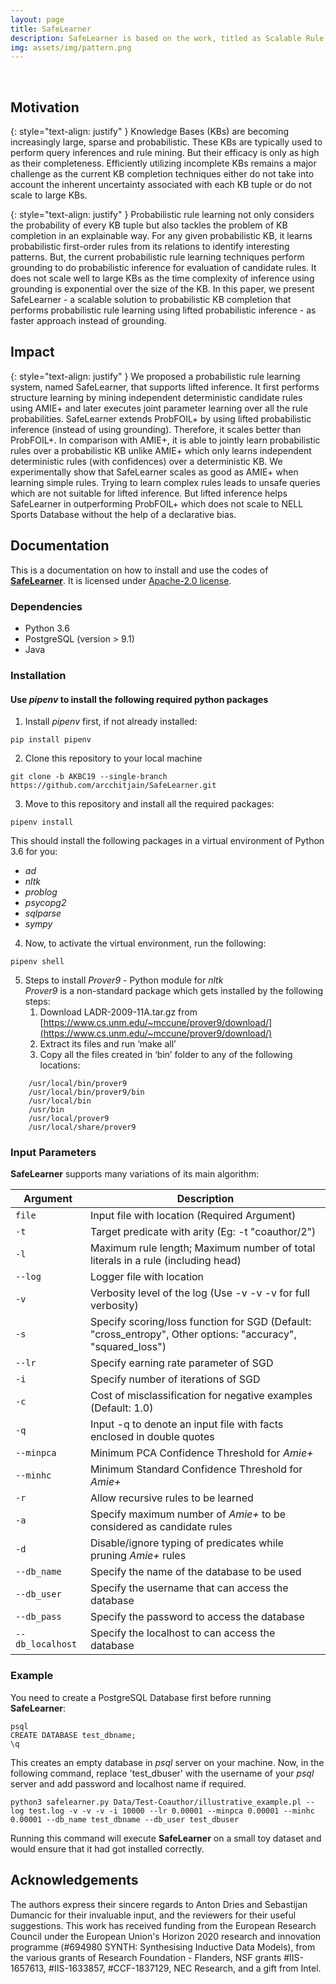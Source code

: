 ```yaml
---
layout: page
title: SafeLearner
description: SafeLearner is based on the work, titled as Scalable Rule Learning in Probabilistic Knowledge Bases, by Arcchit Jain, Tal Fredman, Ondrej Kuzelka, Guy Van den Broeck, and Luc De Raedt. The work was accepted and published in the 1st Conference on Automated Knowledge Base Construction (AKBC) 2019 and held at the University of Massachusetts from 20 - 22 May 2019. It's code can be found at <a href="https://github.com/arcchitjain/SafeLearner/tree/AKBC19">https://github.com/arcchitjain/SafeLearner</a>.
img: assets/img/pattern.png
---
```


<div class="img_row">
    <img class="col one left" src="{{site.url}}/assets/img/akbc_logo_crop.png" alt="" title="AKBC Logo"/>
    <img class="col two left" src="{{site.url}}/assets/img/Podium_Pic_UMass.jpeg" alt="" title="Presenting SafeLearner at AKBC19"/>
</div>

## Motivation

{: style="text-align: justify" }
Knowledge Bases (KBs) are becoming increasingly large, sparse and probabilistic. These KBs are typically used to perform query inferences and rule mining. But their efficacy is only as high as their completeness. Efficiently utilizing incomplete KBs remains a major challenge as the current KB completion techniques either do not take into account the inherent uncertainty associated with each KB tuple or do not scale to large KBs.

{: style="text-align: justify" }
Probabilistic rule learning not only considers the probability of every KB tuple but also tackles the problem of KB completion in an explainable way. For any given probabilistic KB, it learns probabilistic first-order rules from its relations to identify interesting patterns. But, the current probabilistic rule learning techniques perform grounding to do probabilistic inference for evaluation of candidate rules. It does not scale well to large KBs as the time complexity of inference using grounding is exponential over the size of the KB. In this paper, we present SafeLearner - a scalable solution to probabilistic KB completion that performs probabilistic rule learning using lifted probabilistic inference - as faster approach instead of grounding.


## Impact

{: style="text-align: justify" }
We proposed a probabilistic rule learning system, named SafeLearner, that supports lifted inference. It first performs structure learning by mining independent deterministic candidate rules using AMIE+ and later executes joint parameter learning over all the rule probabilities. SafeLearner extends ProbFOIL+ by using lifted probabilistic inference (instead of using grounding). Therefore, it scales better than ProbFOIL+. In comparison with AMIE+, it is able to jointly learn probabilistic rules over a probabilistic KB unlike AMIE+ which only learns independent deterministic rules (with confidences) over a deterministic KB. We experimentally show that SafeLearner scales as good as AMIE+ when learning simple rules. Trying to learn complex rules leads to unsafe queries which are not suitable for lifted inference. But lifted inference helps SafeLearner in outperforming ProbFOIL+ which does not scale to NELL Sports Database without the help of a declarative bias.


## Documentation

This is a documentation on how to install and use the codes of **[SafeLearner](https://github.com/arcchitjain/SafeLearner/tree/AKBC19)**.
It is licensed under [Apache-2.0 license](https://github.com/arcchitjain/SafeLearner/blob/master/LICENSE).


### Dependencies
* Python 3.6
* PostgreSQL (version > 9.1)
* Java


### Installation
#### Use *pipenv*  to install the following required python packages
1. Install *pipenv* first, if not already installed:
```
pip install pipenv
```
2. Clone this repository to your local machine
```
git clone -b AKBC19 --single-branch https://github.com/arcchitjain/SafeLearner.git
```
3. Move to this repository and install all the required packages:
```
pipenv install
```
This should install the following packages in a virtual environment of Python 3.6 for you:
* *ad*
* *nltk*
* *problog*
* *psycopg2*
* *sqlparse*
* *sympy*

4. Now, to activate the virtual environment, run the following:
```
pipenv shell
```
5. Steps to install *Prover9* - Python module for *nltk* <br>
*Prover9* is a non-standard package which gets installed by the following steps:
	1. Download  LADR-2009-11A.tar.gz from [https://www.cs.unm.edu/~mccune/prover9/download/](https://www.cs.unm.edu/~mccune/prover9/download/)
	2. Extract its files and run ‘make all’
	3. Copy all the files created in ‘bin’ folder to any of the following locations:
``` 
    /usr/local/bin/prover9 
    /usr/local/bin/prover9/bin
    /usr/local/bin
    /usr/bin
    /usr/local/prover9
    /usr/local/share/prover9
```

### Input Parameters

**SafeLearner** supports many variations of its main algorithm:

Argument | Description
-------|------
`file` | Input file with location (Required Argument)
`-t` | Target predicate with arity (Eg: -t "coauthor/2")
`-l` | Maximum rule length; Maximum number of total literals in a rule (including head)
`--log` | Logger file with location 
`-v` | Verbosity level of the log (Use -v -v -v for full verbosity)
`-s` | Specify scoring/loss function for SGD (Default: "cross_entropy", Other options: "accuracy", "squared_loss")
`--lr` | Specify earning rate parameter of SGD
`-i` | Specify number of iterations of SGD
`-c` | Cost of misclassification for negative examples (Default: 1.0)
`-q` | Input -q to denote an input file with facts enclosed in double quotes
`--minpca` | Minimum PCA Confidence Threshold for *Amie+*
`--minhc` | Minimum Standard Confidence Threshold for *Amie+*
`-r` | Allow recursive rules to be learned
`-a` | Specify maximum number of *Amie+* to be considered as candidate rules
`-d` | Disable/ignore typing of predicates while pruning *Amie+* rules
`--db_name` | Specify the name of the database to be used	
`--db_user` | Specify the username that can access the database
`--db_pass` | Specify the password to access the database
`--db_localhost` | Specify the localhost to can access the database


### Example

You need to create a PostgreSQL Database first before running **SafeLearner**:
```
psql
CREATE DATABASE test_dbname;
\q
```
This creates an empty database in *psql* server on your machine.  Now, in the following command,  replace 'test_dbuser' with the username of your *psql* server and add password and localhost name if required.
```
python3 safelearner.py Data/Test-Coauthor/illustrative_example.pl --log test.log -v -v -v -i 10000 --lr 0.00001 --minpca 0.00001 --minhc 0.00001 --db_name test_dbname --db_user test_dbuser
```
Running this command will execute **SafeLearner** on a small toy dataset and would ensure that it had got installed correctly.

## Acknowledgements

The authors express their sincere regards to Anton Dries and Sebastijan Dumancic for their invaluable input, and the reviewers for their useful suggestions. This work has received funding from the European Research Council under the European Union's Horizon 2020 research and innovation programme (#694980 SYNTH: Synthesising Inductive Data Models), from the various grants of Research Foundation - Flanders, NSF grants #IIS-1657613, #IIS-1633857, #CCF-1837129, NEC Research, and a gift from Intel.
